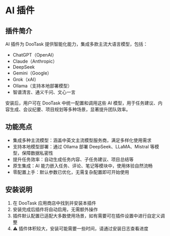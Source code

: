 # AI 插件

## 插件简介

AI 插件为 DooTask 提供智能化能力，集成多款主流大语言模型，包括：

* ChatGPT（OpenAI）
* Claude（Anthropic）
* DeepSeek
* Gemini（Google）
* Grok（xAI）
* Ollama（支持本地部署模型）
* 智谱清言、通义千问、文心一言

安装后，用户可在 DooTask 中统一配置和调用这些 AI 模型，用于任务建议、内容生成、会议纪要、项目规划等多种场景，显著提升团队效率。

## 功能亮点

* 集成多种主流模型：涵盖中英文主流模型服务商，满足多样化使用需求
* 支持本地模型部署：通过 Ollama 部署 DeepSeek、LLaMA、Mistral 等模型，保障数据私密性
* 提升任务效率：自动生成任务内容、子任务建议、项目总结等
* 原生集成：AI 能力嵌入任务、评论、笔记等模块中，使用体验自然流畅
* 零配置上手：默认参数已优化，无需复杂配置即可开始使用

## 安装说明

1. 在 DooTask 应用商店中找到并安装本插件
2. 安装完成后插件将自动启用，无需额外操作
3. 插件默认配置已适配大多数使用场景，如有需要可在插件设置中进行自定义调整
4. ⚠️ 插件体积较大，安装可能需要一些时间，请通过安装日志查看进度

